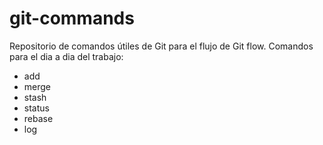 # git-commands


Repositorio de comandos útiles de Git para el flujo de Git flow.
Comandos para el dia a dia del trabajo:
- add
- merge
- stash
- status
- rebase
- log
